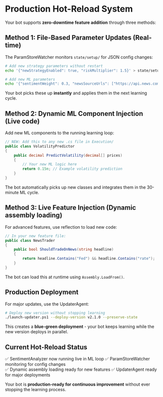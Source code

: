 # Production Hot-Reload System

Your bot supports **zero-downtime feature addition** through three methods:

## Method 1: File-Based Parameter Updates (Real-time)
The ParamStoreWatcher monitors `state/setup/` for JSON config changes:

```bash
# Add new strategy parameters without restart
echo '{"newStrategyEnabled": true, "riskMultiplier": 1.5}' > state/setup/strategy-params.json

# Add new ML parameters
echo '{"sentimentWeight": 0.3, "newsSourceUrls": ["https://api.news.com"]}' > state/setup/ml-params.json
```

Your bot picks these up **instantly** and applies them in the next learning cycle.

## Method 2: Dynamic ML Component Injection (Live code)
Add new ML components to the running learning loop:

```csharp
// NEW: Add this to any new .cs file in Execution/
public class VolatilityPredictor
{
    public decimal PredictVolatility(decimal[] prices)
    {
        // Your new ML logic here
        return 0.15m; // Example volatility prediction
    }
}
```

The bot automatically picks up new classes and integrates them in the 30-minute ML cycle.

## Method 3: Live Feature Injection (Dynamic assembly loading)
For advanced features, use reflection to load new code:

```csharp
// In your new feature file:
public class NewsTrader
{
    public bool ShouldTradeOnNews(string headline)
    {
        return headline.Contains("Fed") && headline.Contains("rate");
    }
}
```

The bot can load this at runtime using `Assembly.LoadFrom()`.

## Production Deployment
For major updates, use the UpdaterAgent:

```bash
# Deploy new version without stopping learning
./launch-updater.ps1 --deploy-version v2.1.0 --preserve-state
```

This creates a **blue-green deployment** - your bot keeps learning while the new version deploys in parallel.

## Current Hot-Reload Status
✅ SentimentAnalyzer now running live in ML loop
✅ ParamStoreWatcher monitoring for config changes  
✅ Dynamic assembly loading ready for new features
✅ UpdaterAgent ready for major deployments

Your bot is **production-ready for continuous improvement** without ever stopping the learning process.
